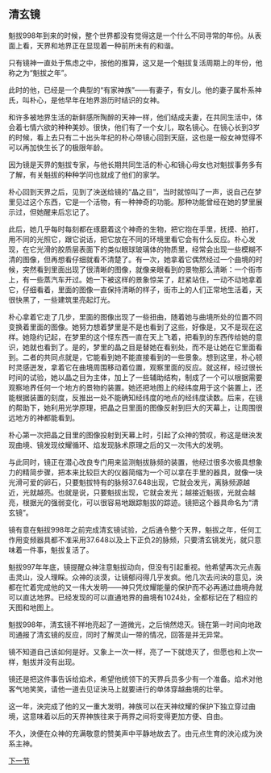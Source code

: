 ## 清玄镜

魁拔998年到来的时候，整个世界都没有觉得这是一个什么不同寻常的年份。从表面上看，天界和地界正在显现着一种前所未有的和谐。

只有镜神一直处于焦虑之中，按他的推算，这又是一个魁拔复活周期上的年份，他称之为“魁拔之年”。

此时的他，已经是一个典型的“有家神族”——有妻子，有女儿。他的妻子属朴系神氏，叫朴心，是他早年在地界游历时结识的女神。

和许多被地界生活的新鲜感所陶醉的天神一样，他们结成夫妻，在共同生活中，体会着七情六欲的种种美妙。很快，他们有了一个女儿，取名镜心。在镜心长到3岁的时候，看上去只有二十出头年纪的朴心带镜心回到天庭，这也是一般女神觉得不可以再加快生长了的极限年龄。

因为镜是天界的魁拔专家，与他长期共同生活的朴心和镜心母女也对魁拔事务多有了解，有关魁拔的种种学问也就成了他们的家学。

朴心回到天界之后，见到了泱送给镜的“晶之目”，当时就惊叫了一声，说自己在梦里见过这个东西，它是一个活物，有一种神奇的功能。那种功能曾经在她的梦里展示过，但她醒来后忘记了。

此后，她几乎每时每刻都在琢磨着这个神奇的生物，把它抱在手里，抚摸、拍打，用不同的光照它，跟它说话，把它放在不同的环境里看它会有什么反应。朴心发现，在它光滑的胶质层表面下的类似眼球玻璃体的物质里，经常会出现一些模糊不清的图像，但再想看仔细就看不清楚了。有一次，她拿着它偶然经过一个曲境的时候，突然看到里面出现了很清晰的图像，就像亲眼看到的景物那么清晰：一个街市上，有一些蒸汽车开过。她一下被这样的景象惊呆了，赶紧站住，一动不动地拿着它，仔细看着，里面的图像一直保持清晰的样子，街市上的人们正常地生活着，天很快黑了，一些建筑里亮起灯光。

朴心拿着它走了几步，里面的图像出现了一些扭曲，随着她与曲境所处的位置不同变换着里面的图像。她努力想着梦里是不是也看到了这些，好像是，又不是现在这样。她隐约记起，在梦里的这个怪东西一直在天上飞着，把看到的东西传给她的意识，她就也看到了。是的，梦里的晶之目是替她在看别处，而不是让她在它里面看到。二者的共同点就是，它能看到她不能直接看到的一些景象。想到这里，朴心顿时灵感迸发，拿着它在曲境周围移动着位置，观察里面的反应。就这样，经过很长时间的试验，她以晶之目为主体，加上了一些辅助结构，制成了一个可以根据需要观察地界任何一个地方的景物的装置。她还把地图上的经纬度用于这个装置上，还能根据装置的刻度，反推出一处不能确知经纬度的地点的经纬度读数。后来，在镜的帮助下，她利用光学原理，把晶之目里面的图像反射到巨大的天幕上，让周围很远地方的神都能看到。

朴心第一次把晶之目里的图像投射到天幕上时，引起了众神的赞叹，称这是继泱发现曲境、镜发现纹耀循环、焰发现脉术原理之后的又一次伟大的发明。

与此同时，镜正在潜心改良专门用来监测魁拔脉频的装置，他经过很多次极具想象力的精简步骤，把本来比较巨大的仪器简缩为一个可以拿在手里的器具，就像一块光滑可爱的卵石，只要魁拔特有的脉频37.648出现，它就会发光，离脉频源越近，光就越亮。也就是说，只要魁拔出现，它就会发光；越接近魁拔，光就会越亮，根据光的强弱变化，可以很容易地跟踪魁拔的踪迹。镜把这个器具命名为“清玄镜”。

镜有意在魁拔998年之前完成清玄镜试验，之后通令整个天界，魁拔之年，任何工作用变频器具都不准采用37.648以及上下正负2的脉频，只要清玄镜发光，就只意味着一件事，魁拔复活了。

魁拔997年年底，镜提醒众神注意魁拔动向，但没有引起重视。他希望再次元点轰击灵山，没人理睬。众神的淡漠，让镜郁闷得几乎发疯。他几次去问泱的意见，泱都在忙着完成他的又一伟大发明——神只凭纹耀能量的保护而不必再通过曲境舟就可以直达地界。已经发现的可以直通地界的曲境有1024处，全都标记在了相应的天图和地图上。

魁拔998年，清玄镜不祥地亮起了一道微光，之后悄然熄灭。镜在第一时间向地政司通报了清玄镜的反应，同时了解灵山一带的情况，回答是并无异常。

镜不知道自己该如何是好。又象上一次一样，亮了一下就熄灭了，但愿也和上次一样，魁拔并没有出现。

镜还是把这件事告诉给焰术，希望他统领下的天界兵员多少有一个准备。焰术对他客气地笑笑，请他一道去见证泱马上就要进行的单体穿越曲境的壮举。

这一年，泱完成了他的又一重大发明，神族可以在天神纹耀的保护下独立穿过曲境，这意味着以后的天界神族往来于两界之间将变得更加方便、自由。

不久，泱便在众神的充满敬意的赞美声中平静地故去了。由元点生育的泱沁成为泱系主神。

[下一节](https://github.com/MiuNice/the-book-of-kuiba/blob/master/chapter3/3%EF%BC%8E2%E8%BF%B7%E9%BA%9F.md)

